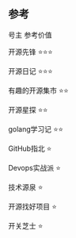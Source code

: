 
## 参考
号主     参考价值

开源先锋 ⭐⭐⭐

开源日记 ⭐⭐⭐

有趣的开源集市 ⭐⭐

开源星探 ⭐⭐

golang学习记 ⭐⭐

GitHub指北 ⭐

Devops实战派 ⭐

技术源泉 ⭐

开源找好项目 ⭐

开关芝士 ⭐

